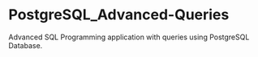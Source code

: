 # PostgreSQL_Advanced-Queries
Advanced SQL Programming application with queries using PostgreSQL Database. 
